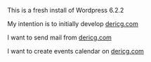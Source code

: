 This is a fresh install of Wordpress 6.2.2

My intention is to initially develop [dericg.com](http://dericg.com/)

I want to send mail from [dericg.com](http://dericg.com/)

I want to create events calendar on [dericg.com](http://dericg.com/)